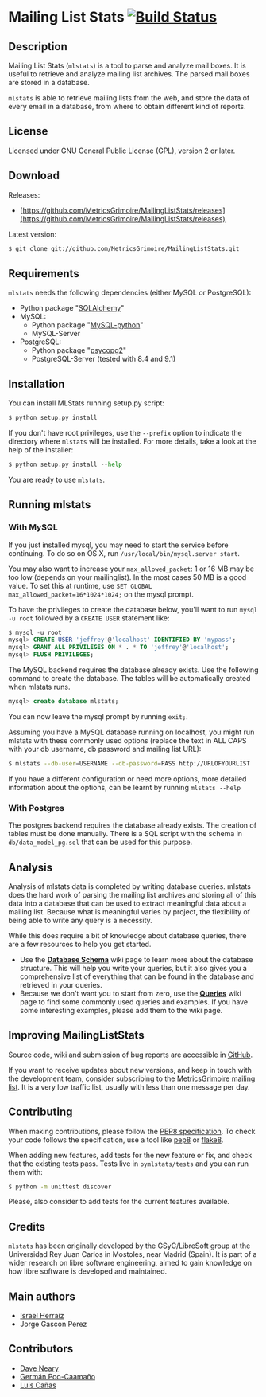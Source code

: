 Mailing List Stats [![Build Status](https://travis-ci.org/MetricsGrimoire/MailingListStats.svg?branch=master)](https://travis-ci.org/MetricsGrimoire/MailingListStats)
==================

Description
-----------
Mailing List Stats (`mlstats`) is a tool to parse and analyze mail boxes.
It is useful to retrieve and analyze mailing list archives.  The parsed
mail boxes are stored in a database.

`mlstats` is able to retrieve mailing lists from the web,
and store the data of every email in a database, from where to obtain
different kind of reports.

License
-------

Licensed under GNU General Public License (GPL), version 2 or later.


Download
--------

Releases:

* [https://github.com/MetricsGrimoire/MailingListStats/releases](https://github.com/MetricsGrimoire/MailingListStats/releases)

Latest version:

```bash
$ git clone git://github.com/MetricsGrimoire/MailingListStats.git
```

Requirements
-------------
`mlstats` needs the following dependencies (either MySQL or PostgreSQL):

  * Python package "[SQLAlchemy](https://pypi.python.org/pypi/SQLAlchemy)"
  * MySQL:
    * Python package "[MySQL-python](https://pypi.python.org/pypi/MySQL-python/)"
    * MySQL-Server
  * PostgreSQL:
    * Python package "[psycopg2](https://pypi.python.org/pypi/psycopg2)"
    * PostgreSQL-Server (tested with 8.4 and 9.1)


Installation
------------
You can install MLStats running setup.py script:

```python
$ python setup.py install
```

If you don't have root privileges, use the `--prefix` option to indicate
the directory where `mlstats` will be installed. For more details, take a
look at the help of the installer:

```python
$ python setup.py install --help
```

You are ready to use `mlstats`.

## Running mlstats

### With MySQL

If you just installed mysql, you may need to start the service before continuing. To do so on OS X, run `/usr/local/bin/mysql.server start`. 

You may also want to increase your `max_allowed_packet`: 1 or 16 MB may be too low (depends on your mailinglist). In the most cases 50 MB is a good value. To set this at runtime, use `SET GLOBAL max_allowed_packet=16*1024*1024;` on the mysql prompt.

To have the privileges to create the database below, you'll want to run `mysql -u root` followed by a `CREATE USER` statement like:

```sql
$ mysql -u root
mysql> CREATE USER 'jeffrey'@'localhost' IDENTIFIED BY 'mypass';
mysql> GRANT ALL PRIVILEGES ON * . * TO 'jeffrey'@'localhost';
mysql> FLUSH PRIVILEGES;
```

The MySQL backend requires the database already exists. Use the following
command to create the database. The tables will be automatically created 
when mlstats runs.

```sql
mysql> create database mlstats;
```

You can now leave the mysql prompt by running `exit;`.

Assuming you have a MySQL database running on localhost, you might run mlstats
with these commonly used options (replace the text in ALL CAPS with your db username, 
db password and mailing list URL):

```bash
$ mlstats --db-user=USERNAME --db-password=PASS http://URLOFYOURLIST
```

If you have a different configuration or need more options, more detailed information
about the options, can be learnt by running `mlstats --help`

### With Postgres

The postgres backend requires the database already exists. The creation
of tables must be done manually. There is a SQL script with the schema
in `db/data_model_pg.sql` that can be used for this purpose.

Analysis
--------

Analysis of mlstats data is completed by writing database queries. mlstats does the hard
work of parsing the mailing list archives and storing all of this data into a database 
that can be used to extract meaningful data about a mailing list. Because what is meaningful
varies by project, the flexibility of being able to write any query is a necessity.

While this does require a bit of knowledge about database queries, there are a few resources
to help you get started.

* Use the **[Database Schema](https://github.com/MetricsGrimoire/MailingListStats/wiki/Database-Schema)**
wiki page to learn more about the database structure. This will help you write your queries, but 
it also gives you a comprehensive list of everything that can be found in the database and 
retrieved in your queries.
* Because we don't want you to start from zero, use the **[Queries](https://github.com/MetricsGrimoire/MailingListStats/wiki/Queries)**
wiki page to find some commonly used queries and examples. If you have some interesting examples,
please add them to the wiki page.


Improving MailingListStats
---------------------------

Source code, wiki and submission of bug reports are accessible in [GitHub].

[GitHub]: https://github.com/MetricsGrimoire/MailingListStats

If you want to receive updates about new versions, and keep in touch
with the development team, consider subscribing to the [MetricsGrimoire mailing list][1].
It is a very low traffic list, usually with less than one message per day.

[1]: https://lists.libresoft.es/listinfo/metrics-grimoire

Contributing
------------

When making contributions, please follow the [PEP8 specification][2].
To check your code follows the specification, use a tool like
[pep8][3] or [flake8][4].

When adding new features, add tests for the new feature or fix, and check
that the existing tests pass.  Tests live in `pymlstats/tests` and you can
run them with:

```bash
$ python -m unittest discover
```

Please, also consider to add tests for the current features available.

[2]: http://www.python.org/dev/peps/pep-0008/
[3]: http://pypi.python.org/pypi/pep8
[4]: http://pypi.python.org/pypi/flake8/

Credits
-------

`mlstats` has been originally developed by the GSyC/LibreSoft group at
the Universidad Rey Juan Carlos in Mostoles, near Madrid (Spain). It is
part of a wider research on libre software engineering, aimed to gain
knowledge on how libre software is developed and maintained.


Main authors
------------

  * [Israel Herraiz]               <isra at herraiz org>
  * Jorge Gascon Perez             <jgascon at gsyc.escet.urjc.es>


Contributors
------------

  * [Dave Neary]                   <dneary at maemo org>
  * [Germán Poo-Caamaño]           <gpoo at gnome org>
  * [Luis Cañas]                   <lcanas at bitergia com>

  [Israel Herraiz]: http://herraiz.org/
  [Dave Neary]: http://blogs.gnome.org/bolsh/
  [Germán Poo-Caamaño]: http://calcifer.org/
  [Luis Cañas]: http://sanacl.wordpress.com/
